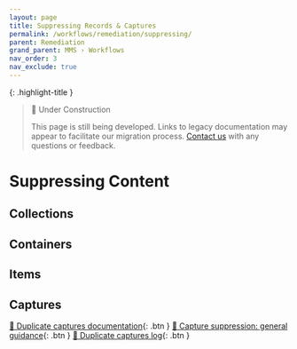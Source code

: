 ```yaml
---
layout: page
title: Suppressing Records & Captures
permalink: /workflows/remediation/suppressing/
parent: Remediation
grand_parent: MMS › Workflows
nav_order: 3
nav_exclude: true
---
```


{: .highlight-title }
> 🚧 Under Construction
>
> This page is still being developed. Links to legacy documentation may appear to facilitate our migration process. [Contact us](/metadata-documentation/contact/) with any questions or feedback.

# Suppressing Content

## Collections

## Containers

## Items

## Captures
[📄 Duplicate captures documentation](https://docs.google.com/document/d/1o8CiVXBgUkI9kI9duAd0acAKIhEiZj8gnOREEMNUB18/edit){: .btn }
[📄 Capture suppression: general guidance](https://docs.google.com/document/d/1uh5Q-t3KwIkczBgRENYYtLJ4w49YPYJbMQqnsp6py9c/edit){: .btn }
[📄 Duplicate captures log](https://docs.google.com/spreadsheets/d/1jpjta0goQIIaEPesCayWtfSyda5QgGaWxwoiLLyaBmk/edit){: .btn }